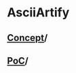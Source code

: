 # AsciiArtify

## [Concept](https://github.com/mykolapryvalov/AsciiArtify/blob/main/doc/Concept.md)/

## [PoC](https://github.com/mykolapryvalov/AsciiArtify/blob/main/doc/POC.md)/
